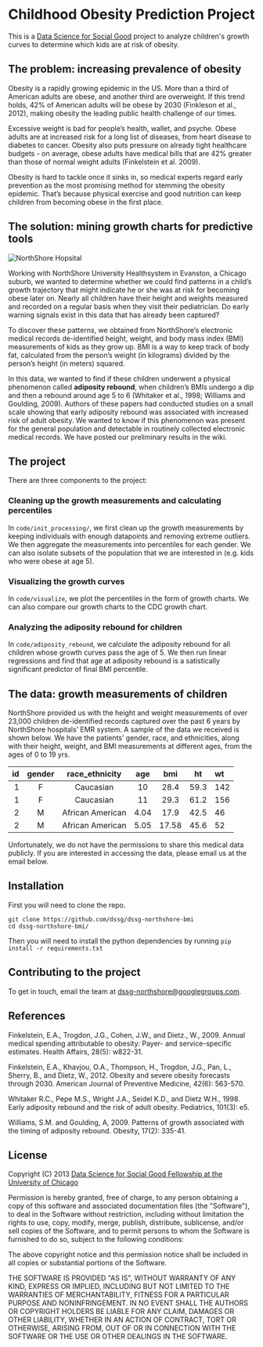 # Childhood Obesity Prediction Project
This is a [Data Science for Social Good](http://www.dssg.io) project to analyze children's growth curves to determine which kids are at risk of obesity.

## The problem: increasing prevalence of obesity

Obesity is a rapidly growing epidemic in the US. More than a third of American adults are obese, and another third are overweight. If this trend holds, 42% of American adults will be obese by 2030 (Finkleson et al., 2012), making obesity the leading public health challenge of our times.

Excessive weight is bad for people’s health, wallet, and psyche. Obese adults are at increased risk for a long list of diseases, from heart disease to diabetes to cancer. Obesity also puts pressure on already tight healthcare budgets - on average, obese adults have medical bills that are 42% greater than those of normal weight adults (Finkelstein et al. 2009). 

Obesity is hard to tackle once it sinks in, so medical experts regard early prevention as the most promising method for stemming the obesity epidemic. That’s because physical exercise and good nutrition can keep children from becoming obese in the first place.

## The solution: mining growth charts for predictive tools

![NorthShore Hopsital](http://dssg.io/img/partners/northshore.jpg)

Working with NorthShore University Healthsystem in Evanston, a Chicago suburb, we wanted to determine whether we could find patterns in a child’s growth trajectory that might indicate he or she was at risk for becoming obese later on. Nearly all children have their height and weights measured and recorded on a regular basis when they visit their pediatrician. Do early warning signals exist in this data that has already been captured?

To discover these patterns, we obtained from NorthShore’s electronic medical records de-identified height, weight, and body mass index (BMI) measurements of kids as they grow up. BMI is a way to keep track of body fat, calculated from the person’s weight (in kilograms) divided by the person’s height (in meters) squared. 

In this data, we wanted to find if these children underwent a physical phenomenon called **adiposity rebound**, when children’s BMIs undergo a dip and then a rebound around age 5 to 6 (Whitaker et al., 1998; Williams and Goulding, 2009). Authors of these papers had conducted studies on a small scale showing that early adiposity rebound was associated with increased risk of adult obesity. We wanted to know if this phenomenon was present for the general population and detectable in routinely collected electronic medical records. We have posted our preliminary results in the wiki.

## The project

There are three components to the project:

### Cleaning up the growth measurements and calculating percentiles

In `code/init_processing/`, we first clean up the growth measurements by keeping individuals with enough datapoints and removing extreme outliers. We then aggregate the measurements into percentiles for each gender. We can also isolate subsets of the population that we are interested in (e.g. kids who were obese at age 5).

### Visualizing the growth curves

In `code/visualize`, we plot the percentiles in the form of growth charts. We can also compare our growth charts to the CDC growth chart.

### Analyzing the adiposity rebound for children

In `code/adiposity_rebound`, we calculate the adiposity rebound for all children whose growth curves pass the age of 5. We then run linear regressions and find that age at adiposity rebound is a satistically significant predictor of final BMI percentile.

## The data: growth measurements of children

NorthShore provided us with the height and weight measurements of over 23,000 children de-identified records captured over the past 6 years by NorthShore hospitals’ EMR system. A sample of the data we received is shown below. We have the patients’ gender, race, and ethnicities, along with their height, weight, and BMI measurements at different ages, from the ages of 0 to 19 yrs.

|id | gender | race_ethnicity | age | bmi | ht | wt |
|------:|:-----:|:-------:|:-----:|:-----:|:---:|:---|
|1	|F 	|Caucasian	|10	|28.4	|59.3	|142|
|1	|F	|Caucasian	|11	|29.3	|61.2	|156|
|2	|M	|African American	|4.04	|17.9	|42.5	|46|
|2	|M	|African American	|5.05	|17.58	|45.6	|52|

Unfortunately, we do not have the permissions to share this medical data publicly. If you are interested in accessing the data, please email us at the email below.

## Installation 

First you will need to clone the repo. 
````
git clone https://github.com/dssg/dssg-northshore-bmi
cd dssg-northshore-bmi/
````

Then you will need to install the python dependencies by running `pip install -r requirements.txt`

## Contributing to the project

To get in touch, email the team at dssg-northshore@googlegroups.com.

## References

Finkelstein, E.A., Trogdon, J.G., Cohen, J.W., and Dietz., W., 2009. Annual medical spending attributable to obesity: Payer- and service-specific estimates. Health Affairs, 28(5): w822-31.

Finkelstein, E.A., Khavjou, O.A., Thompson, H., Trogdon, J.G., Pan, L., Sherry, B., and Dietz, W., 2012. Obesity and severe obesity forecasts through 2030. American Journal of Preventive Medicine, 42(6): 563-570.

Whitaker R.C., Pepe M.S., Wright J.A., Seidel K.D., and Dietz W.H., 1998. Early adiposity rebound and the risk of adult obesity. Pediatrics, 101(3): e5.

Williams, S.M. and Goulding, A, 2009. Patterns of growth associated with the timing of adiposity rebound. Obesity, 17(2): 335-41.

## License 

Copyright (C) 2013 [Data Science for Social Good Fellowship at the University of Chicago](http://dssg.io)

Permission is hereby granted, free of charge, to any person obtaining a copy of this software and associated documentation files (the "Software"), to deal in the Software without restriction, including without limitation the rights to use, copy, modify, merge, publish, distribute, sublicense, and/or sell copies of the Software, and to permit persons to whom the Software is furnished to do so, subject to the following conditions:

The above copyright notice and this permission notice shall be included in all copies or substantial portions of the Software.

THE SOFTWARE IS PROVIDED "AS IS", WITHOUT WARRANTY OF ANY KIND, EXPRESS OR IMPLIED, INCLUDING BUT NOT LIMITED TO THE WARRANTIES OF MERCHANTABILITY, FITNESS FOR A PARTICULAR PURPOSE AND NONINFRINGEMENT. IN NO EVENT SHALL THE AUTHORS OR COPYRIGHT HOLDERS BE LIABLE FOR ANY CLAIM, DAMAGES OR OTHER LIABILITY, WHETHER IN AN ACTION OF CONTRACT, TORT OR OTHERWISE, ARISING FROM, OUT OF OR IN CONNECTION WITH THE SOFTWARE OR THE USE OR OTHER DEALINGS IN THE SOFTWARE.



